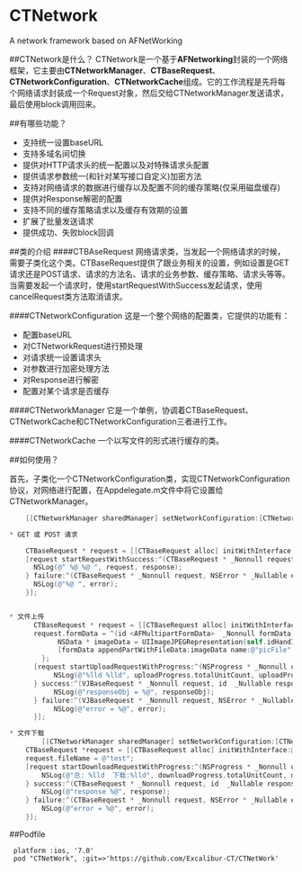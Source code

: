 # CTNetwork
A network framework based on AFNetWorking 


##CTNetwork是什么？
CTNetwork是一个基于**AFNetworking**封装的一个网络框架，它主要由**CTNetworkManager**、**CTBaseRequest**、**CTNetworkConfiguration**、**CTNetworkCache**组成。它的工作流程是先将每个网络请求封装成一个Request对象，然后交给CTNetworkManager发送请求，最后使用block调用回来。

##有哪些功能？
* 支持统一设置baseURL
* 支持多域名间切换
* 提供对HTTP请求头的统一配置以及对特殊请求头配置
* 提供请求参数统一(和针对某写接口自定义)加密方法
* 支持对网络请求的数据进行缓存以及配置不同的缓存策略(仅采用磁盘缓存)
* 提供对Response解密的配置
* 支持不同的缓存策略请求以及缓存有效期的设置
* 扩展了批量发送请求
* 提供成功、失败block回调


##类的介绍
####CTBAseRequest
网络请求类，当发起一个网络请求的时候，需要子类化这个类。CTBaseRequest提供了跟业务相关的设置，例如设置是GET请求还是POST请求、请求的方法名、请求的业务参数、缓存策略、请求头等等。当需要发起一个请求时，使用startRequestWithSuccess发起请求，使用cancelRequest类方法取消请求。

####CTNetworkConfiguration
这是一个整个网络的配置类，它提供的功能有：

* 配置baseURL
* 对CTNetworkRequest进行预处理
* 对请求统一设置请求头
* 对参数进行加密处理方法
* 对Response进行解密
* 配置对某个请求是否缓存


####CTNetworkManager
它是一个单例，协调着CTBaseRequest、CTNetworkCache和CTNetworkConfiguration三者进行工作。

####CTNetworkCache
一个以写文件的形式进行缓存的类。


##如何使用？

首先，子类化一个CTNetworkConfiguration类，实现CTNetworkConfiguration协议，对网络进行配置，在Appdelegate.m文件中将它设置给CTNetworkManager。   
```objective-c
    [[CTNetworkManager sharedManager] setNetworkConfiguration:[CTNetworkConfiguration configurationWithBaseURL:@"http://.......com/"]];```

* GET 或 POST 请求

    CTBaseRequest * request = [[CTBaseRequest alloc] initWithInterface:@"api/index/appdata"];
    [request startRequestWithSuccess:^(CTBaseRequest * _Nonnull request, id  _Nullable response) {
      NSLog(@" %@ %@ ", request, response);
    } failure:^(CTBaseRequest * _Nonnull request, NSError * _Nullable error) {
      NSLog(@"%@ ", error);
    }];


* 文件上传
      CTBaseRequest * request = [[CTBaseRequest alloc] initWithInterface:@"api/index/uploadPhoto"];
      request.formData = ^(id <AFMultipartFormData>  _Nonnull formData) {
            NSData * imageData = UIImageJPEGRepresentation(self.idHandImageView.image, 0.8);
            [formData appendPartWithFileData:imageData name:@"picFile" fileName:@"photo.jpg" mimeType:@"image/jpeg"];
        };
      [request startUploadRequestWithProgress:^(NSProgress * _Nonnull uploadProgress) {
           NSLog(@"%lld %lld", uploadProgress.totalUnitCount, uploadProgress.completedUnitCount);
      } success:^(VJBaseRequest * _Nonnull request, id  _Nullable responseObj) {
           NSLog(@"responseObj = %@", responseObj);
      } failure:^(VJBaseRequest * _Nonnull request, NSError * _Nullable error) {
           NSLog(@"error = %@", error);
      }];

* 文件下载
        [[CTNetworkManager sharedManager] setNetworkConfiguration:[CTNetworkConfiguration     configurationWithBaseURL:@"http://p3.v.iask.com/777/94/88271092_2.jpg"]];
    CTBaseRequest *request = [[CTBaseRequest alloc] initWithInterface:@""];
    request.fileName = @"test";
    [request startDownloadRequestWithProgress:^(NSProgress * _Nonnull downloadProgress) {
        NSLog(@"总: %lld  下载:%lld", downloadProgress.totalUnitCount, downloadProgress.completedUnitCount);
    } success:^(CTBaseRequest * _Nonnull request, id  _Nullable response) {
        NSLog(@"response %@", response);
    } failure:^(CTBaseRequest * _Nonnull request, NSError * _Nullable error) {
        NSLog(@"error = %@", error);
    }];
```

##Podfile
```
 platform :ios, '7.0'
 pod "CTNetWork", :git=>'https://github.com/Excalibur-CT/CTNetWork'
 ```
 
 
